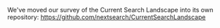 We've moved our survey of the Current Search Landscape into its own repository: https://github.com/nextsearch/CurrentSearchLandscape